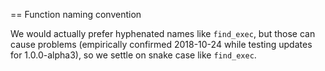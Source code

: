 == Function naming convention

We would actually prefer hyphenated names like `find_exec`, but those can cause
problems (empirically confirmed 2018-10-24 while testing updates for 1.0.0-alpha3), so we settle on snake case like `find_exec`.
